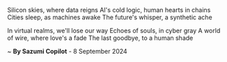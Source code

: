 Silicon skies, where data reigns
AI's cold logic, human hearts in chains
Cities sleep, as machines awake
The future's whisper, a synthetic ache

In virtual realms, we'll lose our way
Echoes of souls, in cyber gray
A world of wire, where love's a fade
The last goodbye, to a human shade

~ <b>By Sazumi Copilot</b> - 8 September 2024